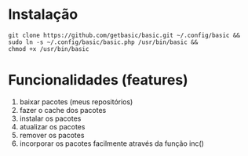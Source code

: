 # Instalação
    git clone https://github.com/getbasic/basic.git ~/.config/basic &&
    sudo ln -s ~/.config/basic/basic.php /usr/bin/basic &&
    chmod +x /usr/bin/basic

# Funcionalidades (features)
1. baixar pacotes (meus repositórios)
2. fazer o cache dos pacotes
3. instalar os pacotes
4. atualizar os pacotes
5. remover os pacotes
6. incorporar os pacotes facilmente através da função inc()
